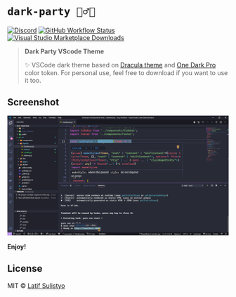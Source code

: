 # `dark-party 🧛‍♂️🎉`

[![Discord][discord-image]][discord-url]
[![GitHub Workflow Status][workflow-image]][workflow-url]
[![Visual Studio Marketplace Downloads][vscm-image]][vscm-url]

> **Dark Party VScode Theme**
>
> ✨ VSCode dark theme based on [Dracula theme](https://draculatheme.com/visual-studio-code) and [One Dark Pro](https://binaryify.github.io/OneDark-Pro) color token. For personal use, feel free to download if you want to use it too.

## Screenshot

![Screenshot](./img/screenshot.png)

**Enjoy!**

## License

MIT © [Latif Sulistyo](https://latipun7.github.io)

[discord-image]: https://img.shields.io/discord/758271814153011201?label=Developers%20Indonesia&logo=discord&style=flat-square
[discord-url]: https://discord.gg/njSj2Nq "Chat and discuss at Developers Indonesia"
[workflow-image]: https://img.shields.io/github/workflow/status/latipun7/dark-party/Continuous%20Integration%20and%20Continuous%20Delivery%20%E2%9A%99%F0%9F%9A%80?label=CI%2FCD&logo=github%20actions&style=flat-square
[workflow-url]: https://github.com/latipun7/dark-party/actions "GitHub Actions"
[vscm-image]: https://img.shields.io/visual-studio-marketplace/d/ryuukibeat.dark-party?logo=visual%20studio%20code&style=flat-square
[vscm-url]: https://marketplace.visualstudio.com/items?itemName=ryuukibeat.dark-party "Download Dark Party VSCode Theme Now"
